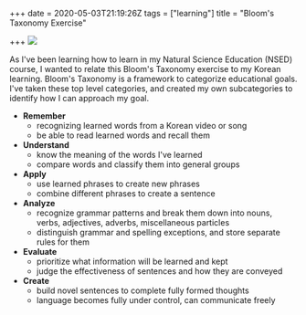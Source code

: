 +++
date = 2020-05-03T21:19:26Z
tags = ["learning"]
title = "Bloom's Taxonomy Exercise"

+++
![](/uploads/20200428_230313.jpg)

As I've been learning how to learn in my Natural Science Education (NSED) course, I wanted to relate this Bloom's Taxonomy exercise to my Korean learning. Bloom's Taxonomy is a framework to categorize educational goals. I've taken these top level categories, and created my own subcategories to identify how I can approach my goal.

<!--more-->

* **Remember**
  * recognizing learned words from a Korean video or song
  * be able to read learned words and recall them
* **Understand**
  * know the meaning of the words I've learned
  * compare words and classify them into general groups
* **Apply**
  * use learned phrases to create new phrases
  * combine different phrases to create a sentence
* **Analyze**
  * recognize grammar patterns and break them down into nouns, verbs, adjectives, adverbs, miscellaneous particles
  * distinguish grammar and spelling exceptions, and store separate rules for them
* **Evaluate**
  * prioritize what information will be learned and kept
  * judge the effectiveness of sentences and how they are conveyed
* **Create**
  * build novel sentences to complete fully formed thoughts
  * language becomes fully under control, can communicate freely